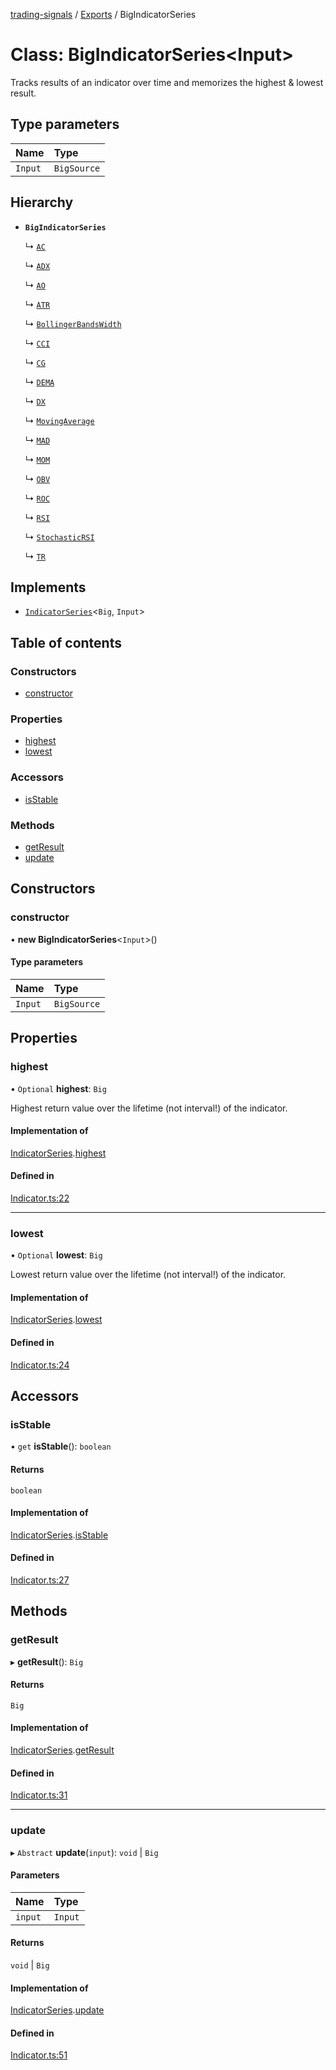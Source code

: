 [trading-signals](../README.md) / [Exports](../modules.md) / BigIndicatorSeries

# Class: BigIndicatorSeries<Input\>

Tracks results of an indicator over time and memorizes the highest & lowest result.

## Type parameters

| Name    | Type        |
| :------ | :---------- |
| `Input` | `BigSource` |

## Hierarchy

- **`BigIndicatorSeries`**

  ↳ [`AC`](AC.md)

  ↳ [`ADX`](ADX.md)

  ↳ [`AO`](AO.md)

  ↳ [`ATR`](ATR.md)

  ↳ [`BollingerBandsWidth`](BollingerBandsWidth.md)

  ↳ [`CCI`](CCI.md)

  ↳ [`CG`](CG.md)

  ↳ [`DEMA`](DEMA.md)

  ↳ [`DX`](DX.md)

  ↳ [`MovingAverage`](MovingAverage.md)

  ↳ [`MAD`](MAD.md)

  ↳ [`MOM`](MOM.md)

  ↳ [`OBV`](OBV.md)

  ↳ [`ROC`](ROC.md)

  ↳ [`RSI`](RSI.md)

  ↳ [`StochasticRSI`](StochasticRSI.md)

  ↳ [`TR`](TR.md)

## Implements

- [`IndicatorSeries`](../interfaces/IndicatorSeries.md)<`Big`, `Input`\>

## Table of contents

### Constructors

- [constructor](BigIndicatorSeries.md#constructor)

### Properties

- [highest](BigIndicatorSeries.md#highest)
- [lowest](BigIndicatorSeries.md#lowest)

### Accessors

- [isStable](BigIndicatorSeries.md#isstable)

### Methods

- [getResult](BigIndicatorSeries.md#getresult)
- [update](BigIndicatorSeries.md#update)

## Constructors

### constructor

• **new BigIndicatorSeries**<`Input`\>()

#### Type parameters

| Name    | Type        |
| :------ | :---------- |
| `Input` | `BigSource` |

## Properties

### highest

• `Optional` **highest**: `Big`

Highest return value over the lifetime (not interval!) of the indicator.

#### Implementation of

[IndicatorSeries](../interfaces/IndicatorSeries.md).[highest](../interfaces/IndicatorSeries.md#highest)

#### Defined in

[Indicator.ts:22](https://github.com/bennycode/trading-signals/blob/53d8192/src/Indicator.ts#L22)

---

### lowest

• `Optional` **lowest**: `Big`

Lowest return value over the lifetime (not interval!) of the indicator.

#### Implementation of

[IndicatorSeries](../interfaces/IndicatorSeries.md).[lowest](../interfaces/IndicatorSeries.md#lowest)

#### Defined in

[Indicator.ts:24](https://github.com/bennycode/trading-signals/blob/53d8192/src/Indicator.ts#L24)

## Accessors

### isStable

• `get` **isStable**(): `boolean`

#### Returns

`boolean`

#### Implementation of

[IndicatorSeries](../interfaces/IndicatorSeries.md).[isStable](../interfaces/IndicatorSeries.md#isstable)

#### Defined in

[Indicator.ts:27](https://github.com/bennycode/trading-signals/blob/53d8192/src/Indicator.ts#L27)

## Methods

### getResult

▸ **getResult**(): `Big`

#### Returns

`Big`

#### Implementation of

[IndicatorSeries](../interfaces/IndicatorSeries.md).[getResult](../interfaces/IndicatorSeries.md#getresult)

#### Defined in

[Indicator.ts:31](https://github.com/bennycode/trading-signals/blob/53d8192/src/Indicator.ts#L31)

---

### update

▸ `Abstract` **update**(`input`): `void` \| `Big`

#### Parameters

| Name    | Type    |
| :------ | :------ |
| `input` | `Input` |

#### Returns

`void` \| `Big`

#### Implementation of

[IndicatorSeries](../interfaces/IndicatorSeries.md).[update](../interfaces/IndicatorSeries.md#update)

#### Defined in

[Indicator.ts:51](https://github.com/bennycode/trading-signals/blob/53d8192/src/Indicator.ts#L51)
